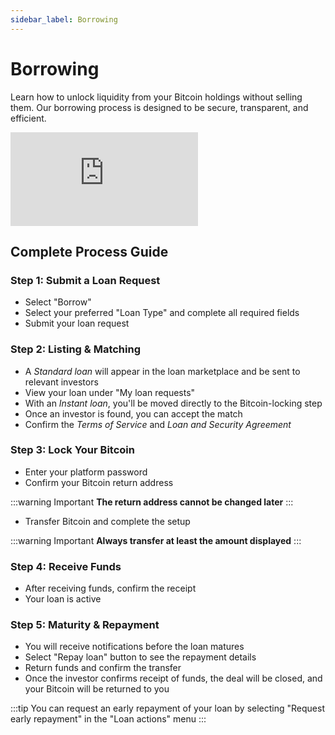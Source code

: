 ```yaml
---
sidebar_label: Borrowing
---
```


# Borrowing

Learn how to unlock liquidity from your Bitcoin holdings without selling them. Our borrowing process is designed to be secure, transparent, and efficient.

<div style={{position: 'relative', paddingBottom: '56.25%', height: 0, overflow: 'hidden', width: '100%', marginBottom: '2rem'}}>
  <iframe
    src="https://www.youtube.com/embed/lVbpbpbwahs"
    title="How to Borrow Against Bitcoin"
    style={{position: 'absolute', top: 0, left: 0, width: '100%', height: '100%'}}
    frameBorder="0"
    allow="accelerometer; autoplay; clipboard-write; encrypted-media; gyroscope; picture-in-picture"
    allowFullScreen>
  </iframe>
</div>

## Complete Process Guide

### Step 1: Submit a Loan Request

- Select "Borrow"
- Select your preferred "Loan Type" and complete all required fields
- Submit your loan request

### Step 2: Listing & Matching

- A _Standard loan_ will appear in the loan marketplace and be sent to relevant investors
- View your loan under "My loan requests"
- With an _Instant loan_, you'll be moved directly to the Bitcoin-locking step
- Once an investor is found, you can accept the match
- Confirm the _Terms of Service_ and _Loan and Security Agreement_

### Step 3: Lock Your Bitcoin

- Enter your platform password
- Confirm your Bitcoin return address

:::warning Important
**The return address cannot be changed later**
:::

- Transfer Bitcoin and complete the setup

:::warning Important
**Always transfer at least the amount displayed**
:::

### Step 4: Receive Funds

- After receiving funds, confirm the receipt
- Your loan is active

### Step 5: Maturity & Repayment

- You will receive notifications before the loan matures
- Select "Repay loan" button to see the repayment details
- Return funds and confirm the transfer
- Once the investor confirms receipt of funds, the deal will be closed, and your Bitcoin will be returned to you

:::tip
You can request an early repayment of your loan by selecting "Request early repayment" in the "Loan actions" menu
:::